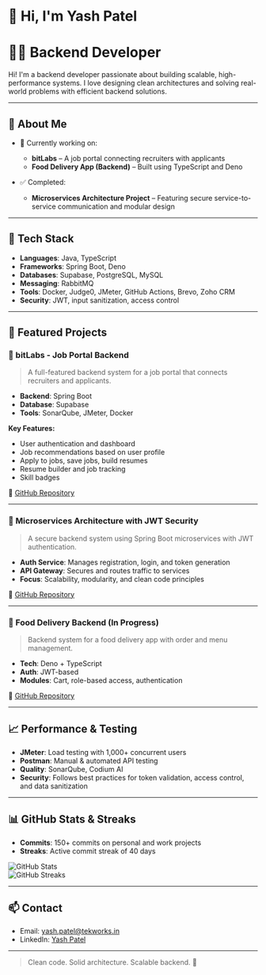 # 👋 Hi, I'm Yash Patel  
# 👨‍💻 Backend Developer

Hi! I'm a backend developer passionate about building scalable, high-performance systems. I love designing clean architectures and solving real-world problems with efficient backend solutions.

---

## 🌟 About Me  
- 🔭 Currently working on:
  - **bitLabs** – A job portal connecting recruiters with applicants  
  - **Food Delivery App (Backend)** – Built using TypeScript and Deno  

- ✅ Completed:
  - **Microservices Architecture Project** – Featuring secure service-to-service communication and modular design  

---

## 🚀 Tech Stack

- **Languages**: Java, TypeScript  
- **Frameworks**: Spring Boot, Deno  
- **Databases**: Supabase, PostgreSQL, MySQL  
- **Messaging**: RabbitMQ  
- **Tools**: Docker, Judge0, JMeter, GitHub Actions, Brevo, Zoho CRM  
- **Security**: JWT, input sanitization, access control

---

## 💼 Featured Projects

### 🔹 bitLabs - Job Portal Backend  
> A full-featured backend system for a job portal that connects recruiters and applicants.

- **Backend**: Spring Boot  
- **Database**: Supabase  
- **Tools**: SonarQube, JMeter, Docker  

**Key Features:**
- User authentication and dashboard  
- Job recommendations based on user profile  
- Apply to jobs, save jobs, build resumes  
- Resume builder and job tracking  
- Skill badges  

🔗 [GitHub Repository](https://github.com/YashPatel-250702/bitLabs-Application-BE)  

---

### 🔹 Microservices Architecture with JWT Security  
> A secure backend system using Spring Boot microservices with JWT authentication.

- **Auth Service**: Manages registration, login, and token generation  
- **API Gateway**: Secures and routes traffic to services  
- **Focus**: Scalability, modularity, and clean code principles  

🔗 [GitHub Repository](https://github.com/YashPatel-250702/Microservice-Architecture-Projects)  

---

### 🔹 Food Delivery Backend (In Progress)  
> Backend system for a food delivery app with order and menu management.

- **Tech**: Deno + TypeScript  
- **Auth**: JWT-based  
- **Modules**: Cart, role-based access, authentication  

🔗 [GitHub Repository](https://github.com/YashPatel-250702/Food-Delivery-Application)  

---

## 📈 Performance & Testing

- **JMeter**: Load testing with 1,000+ concurrent users  
- **Postman**: Manual & automated API testing  
- **Quality**: SonarQube, Codium AI  
- **Security**: Follows best practices for token validation, access control, and data sanitization  

---

## 📊 GitHub Stats & Streaks  
- **Commits**: 150+ commits on personal and work projects  
- **Streaks**: Active commit streak of 40 days  

![GitHub Stats](https://github-readme-stats.vercel.app/api?username=YashPatel-250702&show_icons=true&count_private=true&hide_title=true)  
![GitHub Streaks](https://github-readme-streak-stats.herokuapp.com/?user=YashPatel-250702&theme=radical)

---

## 📫 Contact  
- Email: yash.patel@tekworks.in  
- LinkedIn: [Yash Patel](https://www.linkedin.com/in/yash-patel-479250206/)

---

> Clean code. Solid architecture. Scalable backend. 🚀
